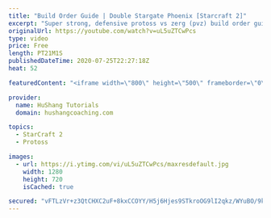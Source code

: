 ```yaml
---
title: "Build Order Guide | Double Stargate Phoenix [Starcraft 2]"
excerpt: "Super strong, defensive protoss vs zerg (pvz) build order guide. This opening is going to give you incredible map control over zerg in the mid-game, letting you scout exactly what is coming your way and making it easy to feel in control of the game. This build also completely owns mutalisk transitions"
originalUrl: https://youtube.com/watch?v=uL5uZTCwPcs
type: video
price: Free
length: PT21M1S
publishedDateTime: 2020-07-25T22:27:18Z
heat: 52

featuredContent: "<iframe width=\"800\" height=\"500\" frameborder=\"0\" src=\"https://www.youtube.com/embed/uL5uZTCwPcs\" allow=\"accelerometer; autoplay; encrypted-media; gyroscope; picture-in-picture\" allowfullscreen></iframe>"

provider:
  name: HuShang Tutorials
  domain: hushangcoaching.com

topics:
  - StarCraft 2
  - Protoss

images:
  - url: https://i.ytimg.com/vi/uL5uZTCwPcs/maxresdefault.jpg
    width: 1280
    height: 720
    isCached: true

secured: "vFTLzVr+z3QtCHXC2uF+8kxCCOYY/H5j6Hjes9STkroOG9lI2qkz/WYuBO/9ktD8DrUWiii0WDFrXGVGN0u23DfU9GyzqPE8VmjpSuEct1i4GMCY9BblfLFZuDy7ZmDEFY4+Q3e8l1Z4vN1vyqWFUxghW5aB9wN0YMBwhpWgLzM4unPZIwrRZpNxK7Gdr6Qd84AvFXwtQEkmW4KY32MLZAYeFae/Vg+WSX8abUjSEZCJMqIjiNhQWuRVxQH7h8OlhNQZk7so7FJBu2io/t6zxHMlfIAgBOfTTuMXodqvYh0h1fS4uv2OiL0PJXm55i0vXyj9TynLEAI2ErlIok+nG2p5pYC7yNt4OZfZYLaHaBJayz5V0FNi1y2+NoKu54/OpqENKuHZAwn8nbNMzXT8nUnm0NwVcVeJ9AfxDKIdUwI=;ZVha8Bi4/ChBNg47UowA3g=="
---
```


